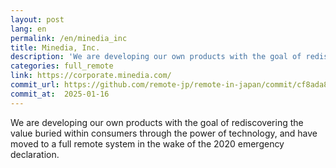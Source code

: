 ```yaml
---
layout: post
lang: en
permalink: /en/minedia_inc
title: Minedia, Inc.
description: 'We are developing our own products with the goal of rediscovering the value buried within consumers through the power of technology, and have moved to a full remote system in the wake of the 2020 emergency declaration.'
categories: full_remote
link: https://corporate.minedia.com/
commit_url: https://github.com/remote-jp/remote-in-japan/commit/cf8ada8eae0f29603e476cd235d4527e9ea268e4
commit_at:  2025-01-16
---
```


<p>We are developing our own products with the goal of rediscovering the value buried within consumers through the power of technology, and have moved to a full remote system in the wake of the 2020 emergency declaration.</p>
